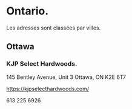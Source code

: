 
# Ontario.
Les adresses sont classées par villes.

## Ottawa

### KJP Select Hardwoods.

145 Bentley Avenue, Unit 3 Ottawa, ON K2E 6T7

https://kjpselecthardwoods.com/

613 225 6926
